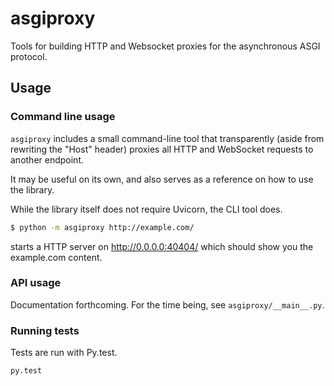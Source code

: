 asgiproxy
=========

Tools for building HTTP and Websocket proxies for the asynchronous ASGI protocol.

## Usage

### Command line usage

`asgiproxy` includes a small command-line tool that transparently (aside from rewriting the "Host" header)
proxies all HTTP and WebSocket requests to another endpoint.

It may be useful on its own, and also serves as a reference on how to use the library.

While the library itself does not require Uvicorn, the CLI tool does.

```bash
$ python -m asgiproxy http://example.com/
```

starts a HTTP server on http://0.0.0.0:40404/ which should show you the example.com content.

### API usage

Documentation forthcoming. For the time being, see `asgiproxy/__main__.py`.

### Running tests

Tests are run with Py.test.

```bash
py.test
```
